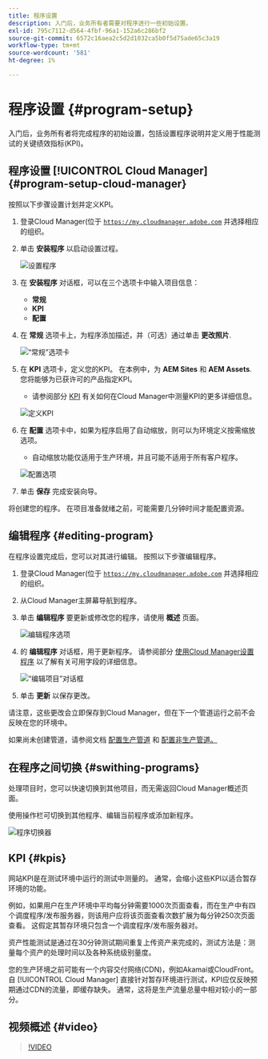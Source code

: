 ```yaml
---
title: 程序设置
description: 入门后，业务所有者需要对程序进行一些初始设置。
exl-id: 795c7112-d564-4fbf-96a1-152a6c286bf2
source-git-commit: 6572c16aea2c5d2d1032ca5b0f5d75ade65c3a19
workflow-type: tm+mt
source-wordcount: '581'
ht-degree: 1%

---
```



# 程序设置 {#program-setup}

入门后，业务所有者将完成程序的初始设置，包括设置程序说明并定义用于性能测试的关键绩效指标(KPI)。

## 程序设置 [!UICONTROL Cloud Manager] {#program-setup-cloud-manager}

按照以下步骤设置计划并定义KPI。

1. 登录Cloud Manager(位于 [`https://my.cloudmanager.adobe.com`](https://my.cloudmanager.adobe.com) 并选择相应的组织。

1. 单击 **安装程序** 以启动设置过程。

   ![设置程序](/help/assets/set-up-program/setup1.png)

1. 在 **安装程序** 对话框，可以在三个选项卡中输入项目信息：

   * **常规**
   * **KPI**
   * **配置**

1. 在 **常规** 选项卡上，为程序添加描述，并（可选）通过单击 **更改照片**.

   ![“常规”选项卡](/help/assets/Setup_Program-General.png)

1. 在 **KPI** 选项卡，定义您的KPI。 在本例中，为 **AEM Sites** 和 **AEM Assets**. 您将能够为已获许可的产品指定KPI。

   * 请参阅部分 [KPI](#kpis) 有关如何在Cloud Manager中测量KPI的更多详细信息。

   ![定义KPI](/help/assets/Setup_Program-KPIs.png)

1. 在 **配置** 选项卡中，如果为程序启用了自动缩放，则可以为环境定义按需缩放选项。

   * 自动缩放功能仅适用于生产环境，并且可能不适用于所有客户程序。

   ![配置选项](/help/assets/Setup_Program-Provisioning.png)

1. 单击 **保存** 完成安装向导。

将创建您的程序。 在项目准备就绪之前，可能需要几分钟时间才能配置资源。

## 编辑程序 {#editing-program}

在程序设置完成后，您可以对其进行编辑。 按照以下步骤编辑程序。

1. 登录Cloud Manager(位于 [`https://my.cloudmanager.adobe.com`](https://my.cloudmanager.adobe.com) 并选择相应的组织。

1. 从Cloud Manager主屏幕导航到程序。

1. 单击 **编辑程序** 要更新或修改您的程序，请使用 **概述** 页面。

   ![编辑程序选项](/help/assets/set-up-program/edit-program1.png)

1. 的 **编辑程序** 对话框，用于更新程序。 请参阅部分 [使用Cloud Manager设置程序](#program-setup-cloud-manager) 以了解有关可用字段的详细信息。

   ![“编辑项目”对话框](/help/assets/set-up-program/edit-program-general.png)

1. 单击 **更新** 以保存更改。

请注意，这些更改会立即保存到Cloud Manager，但在下一个管道运行之前不会反映在您的环境中。

如果尚未创建管道，请参阅文档 [配置生产管道](/help/using/production-pipelines.md) 和 [配置非生产管道。](/help/using/non-production-pipelines.md)

## 在程序之间切换 {#swithing-programs}

处理项目时，您可以快速切换到其他项目，而无需返回Cloud Manager概述页面。

使用操作栏可切换到其他程序、编辑当前程序或添加新程序。

![程序切换器](/help/assets/set-up-program/setup2.png)

## KPI {#kpis}

网站KPI是在测试环境中运行的测试中测量的。 通常，会缩小这些KPI以适合暂存环境的功能。

例如，如果用户在生产环境中平均每分钟需要1000次页面查看，而在生产中有四个调度程序/发布服务器，则该用户应将该页面查看次数扩展为每分钟250次页面查看。 这假定其暂存环境只包含一个调度程序/发布服务器对。

资产性能测试是通过在30分钟测试期间重复上传资产来完成的，测试方法是：测量每个资产的处理时间以及各种系统级别量度。

您的生产环境之前可能有一个内容交付网络(CDN)，例如Akamai或CloudFront。 自 [!UICONTROL Cloud Manager] 直接针对暂存环境进行测试，KPI应仅反映预期通过CDN的流量，即缓存缺失。 通常，这将是生产流量总量中相对较小的一部分。

## 视频概述 {#video}

>[!VIDEO](https://video.tv.adobe.com/v/26313/)
